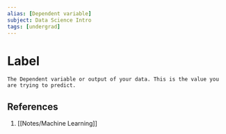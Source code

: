 ```yaml
---
alias: [Dependent variable]
subject: Data Science Intro
tags: [undergrad]
---
```

# Label

```ad-note
The Dependent variable or output of your data. This is the value you are trying to predict.
```

## References
1. [[Notes/Machine Learning]]